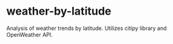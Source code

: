 # weather-by-latitude
Analysis of weather trends by latitude. Utilizes citipy library and OpenWeather API.
